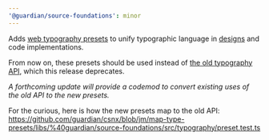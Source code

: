 ```yaml
---
'@guardian/source-foundations': minor
---
```


Adds [web typography presets](https://guardian.github.io/storybooks/?path=/story/source-foundations_typography--presets) to unify typographic language in [designs](https://www.theguardian.design/2a1e5182b/p/01555f-typography-presets/b/830670) and code implementations.

From now on, these presets should be used instead of [the old typography API](https://guardian.github.io/storybooks/?path=/docs/source-foundations_typography-api-deprecated--docs), which this release deprecates.

_A forthcoming update will provide a codemod to convert existing uses of the old API to the new presets._

For the curious, here is how the new presets map to the old API:
https://github.com/guardian/csnx/blob/jm/map-type-presets/libs/%40guardian/source-foundations/src/typography/preset.test.ts
